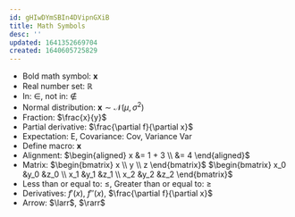 ```yaml
---
id: gHIwDYmSBIn4DVipnGXiB
title: Math Symbols
desc: ''
updated: 1641352669704
created: 1640605725829
---
```


- Bold math symbol: $\pmb{x}$
- Real number set: $\mathbb{R}$
- In: $\in$, not in: $\notin$
- Normal distribution: $\pmb{x} \sim \mathcal{N}(\mu,\sigma^2)$
- Fraction: $\frac{x}{y}$
- Partial derivative: $\frac{\partial f}{\partial x}$
- Expectation: $\mathrm{E}$, Covariance: $\mathrm{Cov}$, Variance $\mathrm{Var}$
- Define macro: $\newcommand{\x}{\pmb{x}} \x$
- Alignment: $\begin{aligned} x &= 1 + 3 \\ &= 4 \end{aligned}$
- Matrix: $\begin{bmatrix} x \\ y \\ z \end{bmatrix}$ $\begin{bmatrix} x_0 &y_0 &z_0 \\ x_1 &y_1 &z_1 \\ x_2 &y_2 &z_2 \end{bmatrix}$
- Less than or equal to: $\leq$, Greater than or equal to: $\geq$
- Derivatives: $f'(x)$, $f''(x)$, $\frac{\partial f}{\partial x}$
- Arrow: $\larr$, $\rarr$